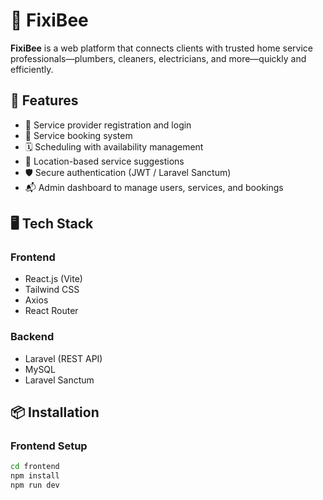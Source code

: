 # 🐝 FixiBee

**FixiBee** is a web platform that connects clients with trusted home service professionals—plumbers, cleaners, electricians, and more—quickly and efficiently.

## 🚀 Features

- 🔧 Service provider registration and login  
- 🧼 Service booking system  
- 🗓️ Scheduling with availability management  
- 📍 Location-based service suggestions  
- 🛡️ Secure authentication (JWT / Laravel Sanctum)  
- 📬 Admin dashboard to manage users, services, and bookings  

## 🖥️ Tech Stack

### Frontend
- React.js (Vite)
- Tailwind CSS
- Axios
- React Router

### Backend
- Laravel (REST API)
- MySQL
- Laravel Sanctum

## 📦 Installation

### Frontend Setup
```bash
cd frontend
npm install
npm run dev
